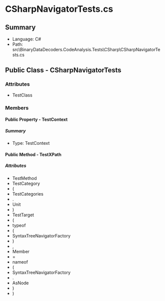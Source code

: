 ﻿# CSharpNavigatorTests.cs

## Summary

* Language: C#
* Path: src\BinaryDataDecoders.CodeAnalysis.Tests\CSharp\CSharpNavigatorTests.cs

## Public Class - CSharpNavigatorTests

### Attributes

 - TestClass

### Members

#### Public Property - TestContext

##### Summary

 * Type: TestContext 

#### Public Method - TestXPath

##### Attributes

 - TestMethod
 - TestCategory
 - (
 - TestCategories
 - .
 - Unit
 - )
 - TestTarget
 - (
 - typeof
 - (
 - SyntaxTreeNavigatorFactory
 - )
 - ,
 - Member
 - =
 - nameof
 - (
 - SyntaxTreeNavigatorFactory
 - .
 - AsNode
 - )
 - )


